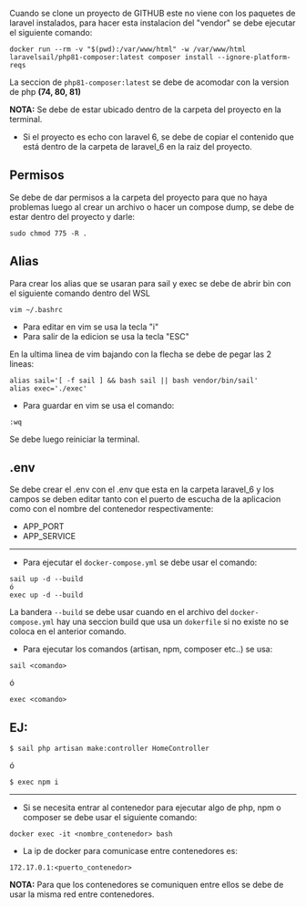 Cuando se clone un proyecto de GITHUB este no viene con los paquetes de laravel
instalados, para hacer esta instalacion del "vendor" se debe ejecutar el
siguiente comando:

```
docker run --rm -v "$(pwd):/var/www/html" -w /var/www/html laravelsail/php81-composer:latest composer install --ignore-platform-reqs
```

La seccion de `php81-composer:latest` se debe de acomodar con la version de php
**(74, 80, 81)**

**NOTA:** Se debe de estar ubicado dentro de la carpeta del proyecto en la
terminal.

- Si el proyecto es echo con laravel 6, se debe de copiar el contenido que está
  dentro de la carpeta de laravel_6 en la raiz del proyecto.

<h2>Permisos</h2>
Se debe de dar permisos a la carpeta del proyecto para que no haya problemas luego al crear un archivo o hacer un compose dump, se debe de estar dentro del proyecto y darle:

```
sudo chmod 775 -R .
```

<h2>Alias</h2>
Para crear los alias que se usaran para sail y exec se debe de abrir bin con el siguiente comando dentro del WSL

```
vim ~/.bashrc
```

- Para editar en vim se usa la tecla "i"
- Para salir de la edicion se usa la tecla "ESC"

En la ultima linea de vim bajando con la flecha se debe de pegar las 2 lineas:

```
alias sail='[ -f sail ] && bash sail || bash vendor/bin/sail'
alias exec='./exec'
```

- Para guardar en vim se usa el comando:

```
:wq
```

Se debe luego reiniciar la terminal.

<h2>.env</h2>
Se debe crear el .env con el .env que esta en la carpeta laravel_6
y los campos se deben editar tanto con el puerto de escucha de la aplicacion como con el nombre del contenedor respectivamente:

- APP_PORT
- APP_SERVICE

<hr>

- Para ejecutar el `docker-compose.yml` se debe usar el comando:

```
sail up -d --build
ó
exec up -d --build
```

La bandera `--build` se debe usar cuando en el archivo del `docker-compose.yml`
hay una seccion build que usa un `dokerfile` si no existe no se coloca en el
anterior comando.

- Para ejecutar los comandos (artisan, npm, composer etc..) se usa:

```
sail <comando>
```

ó

```
exec <comando>
```

<h2>EJ:</h2>

```
$ sail php artisan make:controller HomeController
```

ó

```
$ exec npm i
```

<hr>

- Si se necesita entrar al contenedor para ejecutar algo de php, npm o composer
  se debe usar el siguiente comando:

```
docker exec -it <nombre_contenedor> bash
```

- La ip de docker para comunicase entre contenedores es:

```
172.17.0.1:<puerto_contenedor>
```

**NOTA:** Para que los contenedores se comuniquen entre ellos se debe de usar la
misma red entre contenedores.
